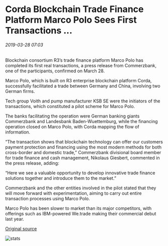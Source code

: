 # Corda Blockchain Trade Finance Platform Marco Polo Sees First Transactions ...

###### 2019-03-28 07:03

Blockchain consortium R3’s trade finance platform Marco Polo has completed its first real transactions, a press release from Commerzbank, one of the participants, confirmed on March 28.

Marco Polo, which is built on R3 enterprise blockchain platform Corda, successfully facilitated a trade between Germany and China, involving two German firms.

Tech group Voith and pump manufacturer KSB SE were the initiators of the transactions, which constituted a pilot scheme for Marco Polo.

The banks facilitating the operation were German banking giants Commerzbank and Landesbank Baden-Wuettemburg, while the financing operation closed on Marco Polo, with Corda mapping the flow of information.

“The transaction shows that blockchain technology can offer our customers payment protection and financing using the most modern methods for both cross-border and domestic trade,” Commerzbank divisional board member for trade finance and cash management, Nikolaus Giesbert, commented in the press release, adding:

“Here we see a valuable opportunity to develop innovative trade finance solutions together and introduce them to the market.”

Commerzbank and the other entities involved in the pilot stated that they will move forward with experimentation, aiming to carry out entire transaction processes using Marco Polo.

Marco Polo has been slower to market than its major competitors, with offerings such as IBM-powered We.trade making their commercial debut last year.

[Original source](https://cointelegraph.com/news/corda-blockchain-trade-finance-platform-marco-polo-sees-first-transactions)

![stats](https://c.statcounter.com/11760860/0/a89fa40b/1/ "stats")